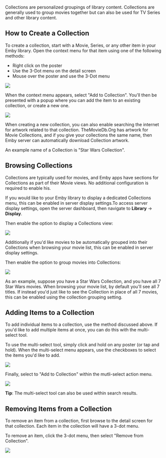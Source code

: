 Collections are personalized groupings of library content. Collections are generally used to group movies together but can also be used for TV Series and other library content.

## How to Create a Collection

To create a collection, start with a Movie, Series, or any other item in your Emby library. Open the context menu for that item using one of the following methods:

* Right click on the poster
* Use the 3-Dot menu on the detail screen
* Mouse over the poster and use the 3-Dot menu

![](images/server/collections1.png)

When the context menu appears, select "Add to Collection". You'll then be presented with a popup where you can add the item to an existing collection, or create a new one.

![](images/server/collections2.png)

When creating a new collection, you can also enable searching the internet for artwork related to that collection. TheMovieDb.Org has artwork for Movie Collections, and if you give your collections the same name, then Emby server can automatically download Collection artwork.

An example name of a Collection is "Star Wars Collection".

## Browsing Collections

Collections are typically used for movies, and Emby apps have sections for Collections as part of their Movie views. No additional configuration is required to enable his.

If you would like to your Emby library to display a dedicated Collections menu, this can be enabled in server display settings.To access server display settings, open the server dashboard, then navigate to **Library** -> **Display**.

Then enable the option to display a Collections view:

![](images/server/collections6.png)

Additionally if you'd like movies to be automatically grouped into their Collections when browsing your movie list, this can be enabled in server display settings.

Then enable the option to group movies into Collections:

![](images/server/collections7.png)

As an example, suppose you have a Star Wars Collection, and you have all 7 Star Wars movies. When browsing your movie list, by default you'll see all 7 titles. If instead you'd just like to see the Collection in place of all 7 movies, this can be enabled using the collection grouping setting.

## Adding Items to a Collection

To add individual items to a collection, use the method discussed above. If you'd like to add multiple items at once, you can do this with the multi-select tool.

To use the multi-select tool, simply click and hold on any poster (or tap and hold). When the multi-select menu appears, use the checkboxes to select the items you'd like to add.

![](images/server/collections3.png)

Finally, select to "Add to Collection" within the mutli-select action menu.

![](images/server/collections4.png)

**Tip**: The multi-select tool can also be used within search results.

## Removing Items from a Collection

To remove an item from a collection, first browse to the detail screen for that collection. Each item in the collection will have a 3-dot menu. 

To remove an item, click the 3-dot menu, then select "Remove from Collection".

![](images/server/collections5.png)